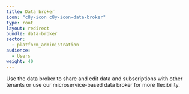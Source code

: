 ```yaml
---
title: Data broker
icon: "c8y-icon c8y-icon-data-broker"
type: root
layout: redirect
bundle: data-broker
sector:
  - platform_administration
audience:
  - Users
weight: 40
---
```


Use the data broker to share and edit data and subscriptions with other tenants or use our microservice-based data broker for more flexibility.
